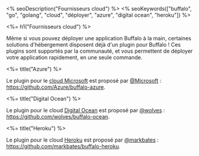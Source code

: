 <% seoDescription("Fournisseurs cloud") %>
<% seoKeywords(["buffalo", "go", "golang", "cloud", "déployer", "azure", "digital ocean", "heroku"]) %>

<%= h1("Fournisseurs cloud") %>

Même si vous pouvez déployer une application Buffalo à la main, certaines solutions d'hébergement disposent déjà d'un plugin pour Buffalo ! Ces plugins sont supportés par la communauté, et vous permettent de déployer votre application rapidement, en une seule commande.

<%= title("Azure") %>

Le plugin pour le [cloud Microsoft](https://azure.microsoft.com/en-us/) est proposé par [@Microsoft](https://open.microsoft.com/) : https://github.com/Azure/buffalo-azure.

<%= title("Digital Ocean") %>

Le plugin pour le cloud [Digital Ocean](https://www.digitalocean.com/) est proposé par [@wolves](https://github.com/wolves) : https://github.com/wolves/buffalo-ocean.

<%= title("Heroku") %>

Le plugin pour le cloud [Heroku](https://www.heroku.com/) est proposé par [@markbates](https://github.com/markbates) : https://github.com/markbates/buffalo-heroku.